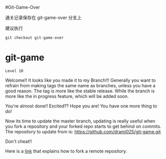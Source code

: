 #Git-Game-Over

通关记录保存在 git-game-over 分支上

建议执行

```
git checkout git-game-over
```


git-game
========

``Level 10``

Welcome!! It looks like you made it to my Branch!!!
Generally you want to refrain from making tags the same name as branches, unless you have a good reason.
The tag is more like the stable release.
While the branch is more like the in progress feature, which will be added soon.

You're almost done!! Excited?? Hope you are! You have one more thing to do!

Now its time to update the master branch, updating is really useful when you fork a repository and your forked repo starts to get behind on commits. The repository to update from is: https://github.com/drami025/git-game.git

Don't cheat!!

Here is a [link](https://help.github.com/articles/configuring-a-remote-for-a-fork/) that explains how to fork a remote repository.

